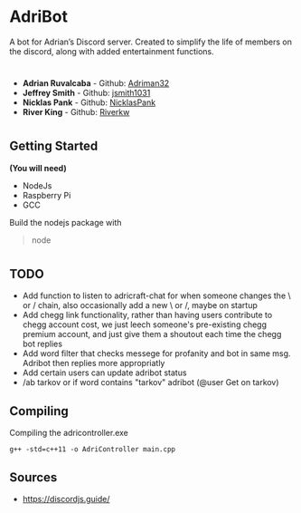 # AdriBot
A bot for Adrian’s Discord server. Created to simplify the life of members on the discord, along with added entertainment functions.
#
* **Adrian Ruvalcaba** - Github: [Adriman32](https://github.com/Adriman32)
* **Jeffrey Smith** - Github: [jsmith1031](https://github.com/jsmith1031)
* **Nicklas Pank** - Github: [NicklasPank](https://github.com/NicklasPank)
* **River King** - Github: [Riverkw](https://github.com/Riverkw)
#
## Getting Started
**(You will need)**

* NodeJs
* Raspberry Pi
* GCC

Build the nodejs package with
>node
#
## TODO

* Add function to listen to adricraft-chat for when someone changes the \ or / chain, also occasionally add a new \ or /, maybe on startup
* Add chegg link functionality, rather than having users contribute to chegg account cost, we just leech someone's pre-existing chegg premium account, and just give them a shoutout each time the chegg bot replies
* Add word filter that checks messege for profanity and bot in same msg. Adribot then replies more appropriatly
* Add certain users can update adribot status
* /ab tarkov or if word contains "tarkov" adribot (@user Get on tarkov)

## Compiling
Compiling the adricontroller.exe
```
g++ -std=c++11 -o AdriController main.cpp
```

## Sources

* https://discordjs.guide/

